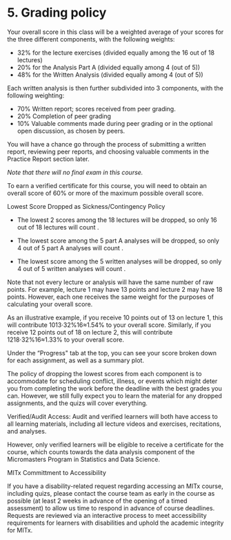 # 5. Grading policy

Your overall score in this class will be a weighted average of your scores for the three different components, with the following weights:

- 32% for the lecture exercises (divided equally among the 16 out of 18 lectures)
- 20% for the Analysis Part A (divided equally among 4 (out of 5))
- 48% for the Written Analysis (divided equally among 4 (out of 5))

Each written analysis is then further subdivided into 3 components, with the following weighting:
- 70% Written report; scores received from peer grading.
- 20% Completion of peer grading
- 10% Valuable comments made during peer grading or in the optional open discussion, as chosen by peers.

You will have a chance go through the process of submitting a written report, reviewing peer reports, and choosing valuable comments in the Practice Report section later.

_Note that there will no final exam in this course._

To earn a verified certificate for this course, you will need to obtain an overall score of 60% or more of the maximum possible overall score.

Lowest Score Dropped as Sickness/Contingency Policy

- The lowest 2 scores among the 18 lectures will be dropped, so only 16 out of 18 lectures will count .

- The lowest score among the 5 part A analyses will be dropped, so only 4 out of 5 part A analyses will count .

- The lowest score among the 5 written analyses will be dropped, so only 4 out of 5 written analyses will count .

Note that not every lecture or analysis will have the same number of raw points. For example, lecture 1 may have 13 points and lecture 2 may have 18 points. However, each one receives the same weight for the purposes of calculating your overall score.

As an illustrative example, if you receive 10 points out of 13 on lecture 1, this will contribute  1013⋅32%16≈1.54%  to your overall score. Similarly, if you receive 12 points out of 18 on lecture 2, this will contribute  1218⋅32%16≈1.33%  to your overall score.

Under the “Progress" tab at the top, you can see your score broken down for each assignment, as well as a summary plot.

The policy of dropping the lowest scores from each component is to accommodate for scheduling conflict, illness, or events which might deter you from completing the work before the deadline with the best grades you can. However, we still fully expect you to learn the material for any dropped assignments, and the quizs will cover everything.

Verified/Audit Access: Audit and verified learners will both have access to all learning materials, including all lecture videos and exercises, recitations, and analyses.

However, only verified learners will be eligible to receive a certificate for the course, which counts towards the data analysis component of the Micromasters Program in Statistics and Data Science.

MITx Committment to Accessibility

If you have a disability-related request regarding accessing an MITx course, including quizs, please contact the course team as early in the course as possible (at least 2 weeks in advance of the opening of a timed assessment) to allow us time to respond in advance of course deadlines. Requests are reviewed via an interactive process to meet accessibility requirements for learners with disabilities and uphold the academic integrity for MITx.